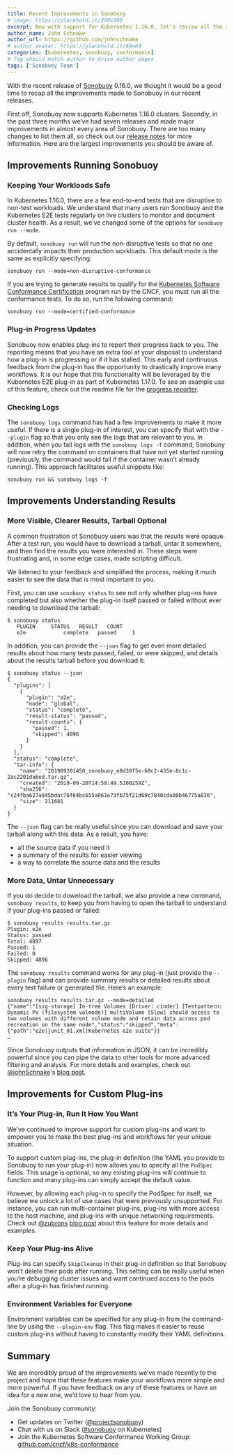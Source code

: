 ```yaml
---
title: Recent Improvements in Sonobuoy
# image: https://placehold.it/200x200
excerpt: Now with support for Kubernetes 1.16.0, let's review all the recent improvements to Sonobuoy.
author_name: John Schnake
author_url: https://github.com/johnschnake
# author_avatar: https://placehold.it/64x64
categories: [kubernetes, sonobuoy, conformance]
# Tag should match author to drive author pages
tags: ['Sonobuoy Team']
---
```


With the recent release of [Sonobuoy][github] 0.16.0, we thought it would be a good time to recap all the improvements made to Sonobuoy in our recent releases.

First off, Sonobuoy now supports Kubernetes 1.16.0 clusters.  Secondly, in the past three months we’ve had seven releases and made major improvements in almost every area of Sonobuoy. There are too many changes to list them all, so check out our [release notes][releases] for more information. Here are the largest improvements you should be aware of.

## Improvements Running Sonobuoy
### Keeping Your Workloads Safe
In Kubernetes 1.16.0, there are a few end-to-end tests that are disruptive to non-test workloads. We understand that many users run Sonobuoy and the Kubernetes E2E tests regularly on live clusters to monitor and document cluster health. As a result, we’ve changed some of the options for `sonobuoy run --mode`.

By default, `sonobuoy run` will run the non-disruptive tests so that no one accidentally impacts their production workloads. This default mode is the same as explicitly specifying:

```
sonobuoy run --mode=non-disruptive-conformance
```

If you are trying to generate results to qualify for the [Kubernetes Software
Conformance Certification][cncf] program run by the CNCF, you must run all the conformance tests. To do so, run the following command: 

```
sonobuoy run --mode=certified-conformance
```

### Plug-in Progress Updates
Sonobuoy now enables plug-ins to report their progress back to you. The reporting means that you have an extra tool at your disposal to understand how a plug-in is progressing or if it has stalled. This early and continuous feedback from the plug-in has the opportunity to drastically improve many workflows. It is our hope that this functionality will be leveraged by the Kubernetes E2E plug-in as part of Kubernetes 1.17.0. To see an example use of this feature, check out the readme file for the [progress reporter][progressExample].

### Checking Logs
The `sonobuoy logs` command has had a few improvements to make it more useful. If there is a single plug-in of interest, you can specify that with the `--plugin` flag so that you only see the logs that are relevant to you. In addition, when you tail logs with the `sonobuoy logs -f` command, Sonobuoy will now retry the command on containers that have not yet started running (previously, the command would fail if the container wasn’t already running). This approach facilitates useful snippets like:

```
sonobuoy run && sonobuoy logs -f
```

## Improvements Understanding Results
### More Visible, Clearer Results, Tarball Optional
A common frustration of Sonobuoy users was that the results were opaque. After a test run, you would have to download a tarball, untar it somewhere, and then find the results you were interested in. These steps were frustrating and, in some edge cases, made scripting difficult.

We listened to your feedback and simplified the process, making it much easier to see the data that is most important to you.

First, you can use `sonobuoy status` to see not only whether plug-ins have completed but also whether the plug-in itself passed or failed without ever needing to download the tarball:

```
$ sonobuoy status
   PLUGIN     STATUS   RESULT   COUNT
   e2e            complete   passed     1
```

In addition, you can provide the `--json` flag to get even more detailed results about how many tests passed, failed, or were skipped, and details about the results tarball before you download it:

```
$ sonobuoy status --json
{
  "plugins": [
    {
      "plugin": "e2e",
      "node": "global",
      "status": "complete",
      "result-status": "passed",
      "result-counts": {
        "passed": 1,
        "skipped": 4896
      }
    }
  ],
  "status": "complete",
  "tar-info": {
    "name": "201909201458_sonobuoy_e8d39f5e-68c2-455e-8c1c-2ac2201da6ed.tar.gz",
    "created": "2019-09-20T14:58:49.5100259Z",
    "sha256": "c24fba627a845bdac76f64bc655a861e73fb75f21d69c7840cda80b46775a836",
    "size": 211681
  }
}
```

The `--json` flag can be really useful since you can download and save your tarball along with this data. As a result, you have:

 - all the source data if you need it
 - a summary of the results for easier viewing
 - a way to correlate the source data and the results

### More Data, Untar Unnecessary
If you do decide to download the tarball, we also provide a new command, `sonobuoy results`, to keep you from having to open the tarball to understand if your plug-ins passed or failed:

```
$ sonobuoy results results.tar.gz
Plugin: e2e
Status: passed
Total: 4897
Passed: 1
Failed: 0
Skipped: 4896
```

The `sonobuoy results` command works for any plug-in (just provide the `--plugin` flag) and can provide summary results or detailed results about every test failure or generated file. Here’s an example:

```
sonobuoy results results.tar.gz --mode=detailed
{"name":"[sig-storage] In-tree Volumes [Driver: cinder] [Testpattern: Dynamic PV (filesystem volmode)] multiVolume [Slow] should access to two volumes with different volume mode and retain data across pod recreation on the same node","status":"skipped","meta":{"path":"e2e|junit_01.xml|Kubernetes e2e suite"}}
…
```

Since Sonobuoy outputs that information in JSON, it can be incredibly powerful since you can pipe the data to other tools for more advanced filtering and analysis. For more details and examples, check out [@johnSchnake][schnakeGithub]'s [blog post][resultsBlogPost].

## Improvements for Custom Plug-ins
### It’s Your Plug-in, Run It How You Want
We’ve continued to improve support for custom plug-ins and want to empower you to make the best plug-ins and workflows for your unique situation.

To support custom plug-ins, the plug-in definition (the YAML you provide to Sonobuoy to run your plug-in) now allows you to specify all the `PodSpec` fields. This usage is optional, so any existing plug-ins will continue to function and many plug-ins can simply accept the default value.

However, by allowing each plug-in to specify the PodSpec for itself, we believe we unlock a lot of use cases that were previously unsupported. For instance, you can run multi-container plug-ins, plug-ins with more access to the host machine, and plug-ins with unique networking requirements. Check out [@zubrons][zubronGithub] [blog post][podSpecBlogPost] about this feature for more details and examples.

### Keep Your Plug-ins Alive
Plug-ins can specify `SkipCleanup` in their plug-in definition so that Sonobuoy won’t delete their pods after running. This setting can be really useful when you’re debugging cluster issues and  want continued access to the pods after a plug-in has finished running.

### Environment Variables for Everyone
Environment variables can be specified for any plug-in from the command-line by using the `--plugin-env` flag. This flag makes it easier to reuse custom plug-ins without having to constantly modify their YAML definitions.

## Summary

We are incredibly proud of the improvements we’ve made recently to the project and hope that these features make your workflows more simple and more powerful. If you have feedback on any of these features or have an idea for a new one, we’d love to hear from you.

Join the Sonobuoy community:

- Get updates on Twitter ([@projectsonobuoy][twitter])
- Chat with us on Slack ([#sonobuoy][slack] on Kubernetes)
- Join the Kubernetes Software Conformance Working Group: [github.com/cncf/k8s-conformance][conformance-wg]

[twitter]: https://twitter.com/projectsonobuoy
[slack]: https://kubernetes.slack.com/messages/C6L3G051C
[conformance-wg]: https://github.com/cncf/k8s-conformance
[github]: https://github.com/heptio/sonobuoy
[cncf]: https://www.cncf.io/certification/software-conformance/
[schnakeGithub]: https://github.com/johnschnake
[zubronGithub]: https://github.com/zubron
[releases]: https://github.com/heptio/sonobuoy/releases
[progressExample]: https://github.com/heptio/sonobuoy/tree/master/examples/plugins/progress-reporter
[resultsBlogpost]: https://sonobuoy.io/simplified-results-reporting-with-sonobuoy/
[podSpecBlogPost]: https://sonobuoy.io/customizing-plugin-podspecs/